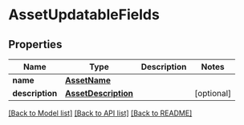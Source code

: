 # AssetUpdatableFields

## Properties
Name | Type | Description | Notes
------------ | ------------- | ------------- | -------------
**name** | [**AssetName**](AssetName.md) |  | 
**description** | [**AssetDescription**](AssetDescription.md) |  | [optional] 

[[Back to Model list]](../README.md#documentation-for-models) [[Back to API list]](../README.md#documentation-for-api-endpoints) [[Back to README]](../README.md)

